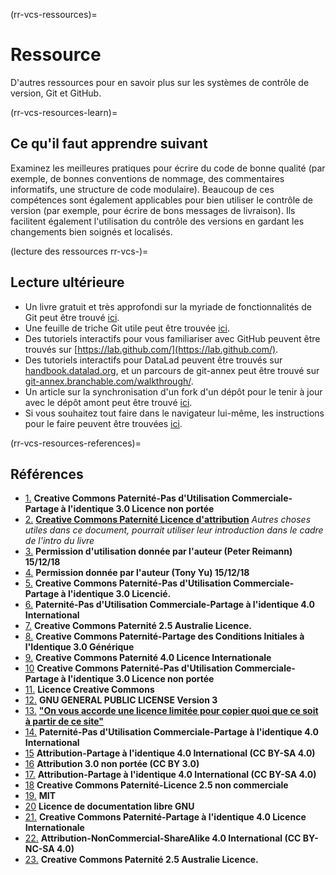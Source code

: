 (rr-vcs-ressources)=
# Ressource
D'autres ressources pour en savoir plus sur les systèmes de contrôle de version, Git et GitHub.

(rr-vcs-resources-learn)=
## Ce qu'il faut apprendre suivant

Examinez les meilleures pratiques pour écrire du code de bonne qualité (par exemple, de bonnes conventions de nommage, des commentaires informatifs, une structure de code modulaire). Beaucoup de ces compétences sont également applicables pour bien utiliser le contrôle de version (par exemple, pour écrire de bons messages de livraison). Ils facilitent également l'utilisation du contrôle des versions en gardant les changements bien soignés et localisés.

(lecture des ressources rr-vcs-)=
## Lecture ultérieure

- Un livre gratuit et très approfondi sur la myriade de fonctionnalités de Git peut être trouvé [ici](https://Git-scm.com/book/en/v2).
- Une feuille de triche Git utile peut être trouvée [ici](https://education.github.com/git-cheat-sheet-education.pdf).
- Des tutoriels interactifs pour vous familiariser avec GitHub peuvent être trouvés sur [https://lab.github.com/](https://lab.github.com/).
- Des tutoriels interactifs pour DataLad peuvent être trouvés sur [handbook.datalad.org](http://handbook.datalad.org), et un parcours de git-annex peut être trouvé sur [git-annex.branchable.com/walkthrough/](https://git-annex.branchable.com/walkthrough/).
- Un article sur la synchronisation d'un fork d'un dépôt pour le tenir à jour avec le dépôt amont peut être trouvé [ici](https://help.github.com/en/articles/syncing-a-fork).
- Si vous souhaitez tout faire dans le navigateur lui-même, les instructions pour le faire peuvent être trouvées [ici](https://github.com/KirstieJane/STEMMRoleModels/wiki/Syncing-your-fork-to-the-original-repository-via-the-browser).

(rr-vcs-resources-references)=
## Références

- [1.](https://git-scm.com/book/en/v2/Getting-Started-About-Version-Controls) **Creative Commons Paternité-Pas d'Utilisation Commerciale-Partage à l'identique 3.0 Licence non portée**
- [2.](https://link.springer.com/article/10.1186/1751-0473-8-7) **[Creative Commons Paternité Licence d'attribution](http://creativecommons.org/licenses/by/2.0)** *Autres choses utiles dans ce document, pourrait utiliser leur introduction dans le cadre de l'intro du livre*
- [3.](http://crlionline.net/node/198) **Permission d'utilisation donnée par l'auteur (Peter Reimann) 15/12/18**
- [4.](https://tonysyu.github.io/source-control-for-scientists-and-soloists.html#.XA6Q3mj7RPY) **Permission donnée par l'auteur (Tony Yu) 15/12/18**
- [5.](https://git-scm.com/book/en/v2/Git-Basics-Getting-a-Git-Repository#ch02-git-basics-chapter) **Creative Commons Paternité-Pas d'Utilisation Commerciale-Partage à l'identique 3.0 Licencié.**
- [6.](https://githowto.com/undoing_committed_changes) **Paternité-Pas d'Utilisation Commerciale-Partage à l'identique 4.0 International**
- [7.](https://www.atlassian.com/git/tutorials/saving-changes/git-diff) **Creative Commons Paternité 2.5 Australie Licence.**
- [8.](http://sethrobertson.github.io/GitBestPractices/) **Creative Commons Paternité-Partage des Conditions Initiales à l'Identique 3.0 Générique**
- [9.](https://guide.esciencecenter.nl/best_practices/version_control.html) **Creative Commons Paternité 4.0 Licence Internationale**
- [10](https://git-scm.com/book/en/v2/Distributed-Git-Contributing-to-a-Project) **Creative Commons Paternité-Pas d'Utilisation Commerciale-Partage à l'identique 3.0 Licence non portée**
- [11.](https://opensource.com/article/18/5/git-branching) **Licence Creative Commons**
- [12.](https://github.com/Kunena/Kunena-Forum/wiki/Create-a-new-branch-with-git-and-manage-branches) **GNU GENERAL PUBLIC LICENSE Version 3**
- [13.](http://genomewiki.ucsc.edu/index.php/Resolving_merge_conflicts_in_Git) **["On vous accorde une licence limitée pour copier quoi que ce soit à partir de ce site"](http://genomewiki.ucsc.edu/index.php/Genomewiki:General_disclaimer)**
- [14.](https://githowto.com/resolving_conflicts) **Paternité-Pas d'Utilisation Commerciale-Partage à l'identique 4.0 International**
- [15](https://opensource.com/article/18/1/step-step-guide-git) **Attribution-Partage à l'identique 4.0 International (CC BY-SA 4.0)**
- [16](https://kbroman.org/github_tutorial/pages/init.html) **Attribution 3.0 non portée (CC BY 3.0)**
- [17.](https://opensource.com/article/18/2/how-clone-modify-add-delete-git-files) **Attribution-Partage à l'identique 4.0 International (CC BY-SA 4.0)**
- [18](https://thejunkland.com/blog/how-to-write-good-readme.html) **Creative Commons Paternité-Licence 2.5 non commerciale**
- [19.](https://gist.github.com/PurpleBooth/109311bb0361f32d87a2) **MIT**
- [20](https://commons.wikimedia.org/wiki/Taj_Mahal#/media/File:Taj_Mahal_in_March_2004.jpg) **Licence de documentation libre GNU**
- [21.](https://juristr.com/blog/2013/04/git-explained/) **Creative Commons Paternité-Partage à l'identique 4.0 Licence Internationale**
- [22.](http://simpleprimate.com/github-for-web-designers/glossary.html) **Attribution-NonCommercial-ShareAlike 4.0 International (CC BY-NC-SA 4.0)**
- [23.](https://www.atlassian.com/git/tutorials/merging-vs-rebasing) **Creative Commons Paternité 2.5 Australie Licence.**
